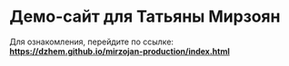 <h1>Демо-сайт для Татьяны Мирзоян</h1>
<p>Для ознакомления, перейдите по ссылке: <strong><a href="https://dzhem.github.io/mirzojan-production/index.html">https://dzhem.github.io/mirzojan-production/index.html</a></strong></p>
